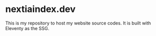 # nextiaindex.dev
This is my repository to host my website source codes. It is built with Eleventy as the SSG.
